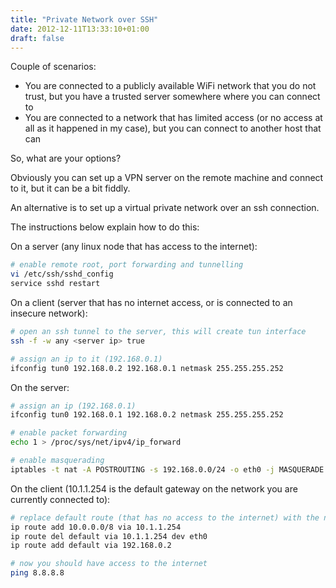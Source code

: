 ```yaml
---
title: "Private Network over SSH"
date: 2012-12-11T13:33:10+01:00
draft: false
---
```


Couple of scenarios:
- You are connected to a publicly available WiFi network that you do not trust, but you have a trusted server somewhere where you can connect to
- You are connected to a network that has limited access (or no access at all as it happened in my case), but you can connect to another host that can

So, what are your options?

Obviously you can set up a VPN server on the remote machine and connect to it, but it can be a bit fiddly.

An alternative is to set up a virtual private network over an ssh connection.

The instructions below explain how to do this:

On a server (any linux node that has access to the internet):

```bash
# enable remote root, port forwarding and tunnelling
vi /etc/ssh/sshd_config
service sshd restart
```

On a client (server that has no internet access, or is connected to an insecure network):

```bash
# open an ssh tunnel to the server, this will create tun interface
ssh -f -w any <server ip> true

# assign an ip to it (192.168.0.1)
ifconfig tun0 192.168.0.2 192.168.0.1 netmask 255.255.255.252
```

On the server:

```bash
# assign an ip (192.168.0.1)
ifconfig tun0 192.168.0.1 192.168.0.2 netmask 255.255.255.252

# enable packet forwarding
echo 1 > /proc/sys/net/ipv4/ip_forward

# enable masquerading
iptables -t nat -A POSTROUTING -s 192.168.0.0/24 -o eth0 -j MASQUERADE
```

On the client (10.1.1.254 is the default gateway on the network you are currently connected to):

```bash
# replace default route (that has no access to the internet) with the new remote tunnel ip (that has access)
ip route add 10.0.0.0/8 via 10.1.1.254
ip route del default via 10.1.1.254 dev eth0
ip route add default via 192.168.0.2

# now you should have access to the internet
ping 8.8.8.8
```

